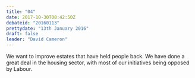 ```yaml
---
title: "04"
date: 2017-10-30T08:42:50Z
debateid: "20160113"
prettydate: "13th January 2016"
draft: false
leader: "David Cameron"
---
```


We want to improve estates that have held people back. We have done a great deal in the housing sector, with most of our initiatives being opposed by Labour.